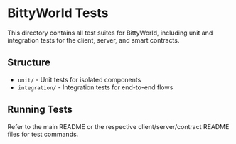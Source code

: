 # BittyWorld Tests

This directory contains all test suites for BittyWorld, including unit and integration tests for the client, server, and smart contracts.

## Structure

- `unit/` - Unit tests for isolated components
- `integration/` - Integration tests for end-to-end flows

## Running Tests

Refer to the main README or the respective client/server/contract README files for test commands. 